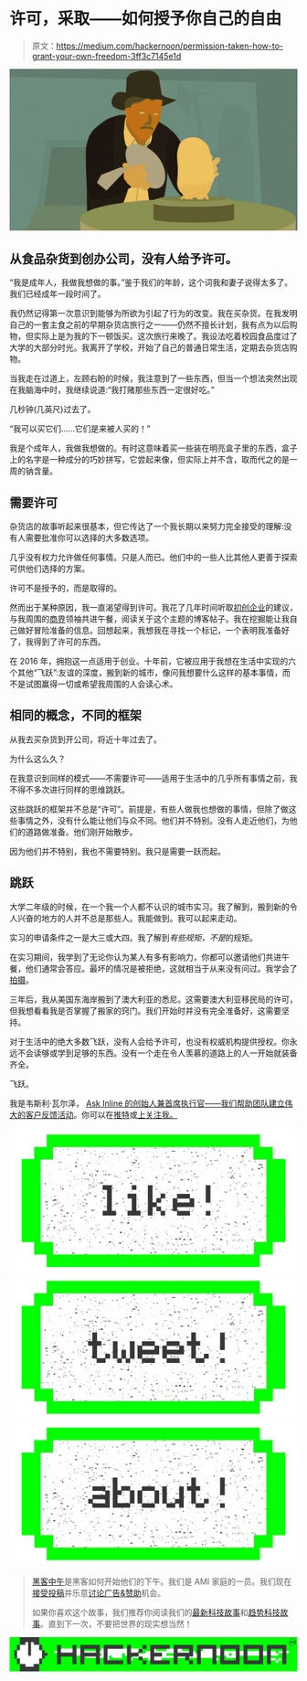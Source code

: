 # 许可，采取——如何授予你自己的自由

> 原文：<https://medium.com/hackernoon/permission-taken-how-to-grant-your-own-freedom-3ff3c7145e1d>

![](img/fe29a4e9508393176d469496b1bc35a4.png)

## 从食品杂货到创办公司，没有人给予许可。

“我是成年人，我做我想做的事。”鉴于我们的年龄，这个词我和妻子说得太多了。我们已经成年一段时间了。

我仍然记得第一次意识到能够为所欲为引起了行为的改变。我在买杂货。在我发明自己的一套主食之前的早期杂货店旅行之一——仍然不擅长计划，我有点为以后购物，但实际上是为我的下一顿饭买。这次旅行来晚了。我设法吃着校园食品度过了大学的大部分时光。我离开了学校，开始了自己的普通日常生活，定期去杂货店购物。

当我走在过道上，左顾右盼的时候，我注意到了一些东西，但当一个想法突然出现在我脑海中时，我继续说道:“我打赌那些东西一定很好吃。”

几秒钟(几英尺)过去了。

“我可以买它们……它们是来被人买的！”

我是个成年人，我做我想做的。有时这意味着买一些装在明亮盒子里的东西，盒子上的名字是一种成分的巧妙拼写，它尝起来像，但实际上并不含，取而代之的是一周的钠含量。

## 需要许可

杂货店的故事听起来很基本，但它传达了一个我长期以来努力完全接受的理解:没有人需要批准你可以选择的大多数选项。

几乎没有权力允许做任何事情。只是人而已。他们中的一些人比其他人更善于探索可供他们选择的方案。

许可不是授予的，而是取得的。

然而出于某种原因，我一直渴望得到许可。我花了几年时间听取[初创企业](https://hackernoon.com/tagged/startup)的建议，与我周围的[商界](https://hackernoon.com/tagged/business)领袖共进午餐，阅读关于这个主题的博客帖子。我在挖掘能让我自己做好冒险准备的信息。回想起来，我想我在寻找一个标记，一个表明我准备好了，我得到了许可的东西。

在 2016 年，拥抱这一点适用于创业。十年前，它被应用于我想在生活中实现的六个其他“飞跃”:友谊的深度，搬到新的城市，像问我想要什么这样的基本事情，而不是试图赢得一切或希望我周围的人会读心术。

## 相同的概念，不同的框架

从我去买杂货到开公司，将近十年过去了。

为什么这么久？

在我意识到同样的模式——不需要许可——适用于生活中的几乎所有事情之前，我不得不多次进行同样的思维跳跃。

这些跳跃的框架并不总是“许可”。前提是，有些人做我也想做的事情，但除了做这些事情之外，没有什么能让他们与众不同。他们并不特别。没有人走近他们，为他们的道路做准备。他们刚开始散步。

因为他们并不特别，我也不需要特别。我只是需要一跃而起。

## 跳跃

大学二年级的时候，在一个我一个人都不认识的城市实习。我了解到，搬到新的令人兴奋的地方的人并不总是那些人。我能做到。我可以起来走动。

实习的申请条件之一是大三或大四。我了解到*有些规矩，不是*的规矩。

在实习期间，我学到了无论你认为某人有多有影响力，你都可以邀请他们共进午餐，他们通常会答应。最坏的情况是被拒绝，这就相当于从来没有问过。我学会了[拍摄](https://theringer.com/the-nba-guide-to-shooting-your-shot-d7f8502f9e39#.4hw6sp4di)。

三年后，我从美国东海岸搬到了澳大利亚的悉尼。这需要澳大利亚移民局的许可，但我想看看我是否掌握了搬家的窍门。我们开始时并没有完全准备好，这需要坚持。

对于生活中的绝大多数飞跃，没有人会给予许可，也没有权威机构提供授权。你永远不会读够或学到足够的东西。没有一个走在令人羡慕的道路上的人一开始就装备齐全。

飞跃。

我是韦斯利·瓦尔泽， [Ask Inline 的创始人兼首席执行官——我们帮助团队建立伟大的客户反馈活动](https://askinline.com)。你可以在[推特](http://twitter.com/wewals)或[上关注我。](/@wwalser)

[![](img/50ef4044ecd4e250b5d50f368b775d38.png)](http://bit.ly/HackernoonFB)[![](img/979d9a46439d5aebbdcdca574e21dc81.png)](https://goo.gl/k7XYbx)[![](img/2930ba6bd2c12218fdbbf7e02c8746ff.png)](https://goo.gl/4ofytp)

> [黑客中午](http://bit.ly/Hackernoon)是黑客如何开始他们的下午。我们是 AMI 家庭的一员。我们现在[接受投稿](http://bit.ly/hackernoonsubmission)并乐意[讨论广告&赞助](mailto:partners@amipublications.com)机会。
> 
> 如果你喜欢这个故事，我们推荐你阅读我们的[最新科技故事](http://bit.ly/hackernoonlatestt)和[趋势科技故事](https://hackernoon.com/trending)。直到下一次，不要把世界的现实想当然！

![](img/be0ca55ba73a573dce11effb2ee80d56.png)